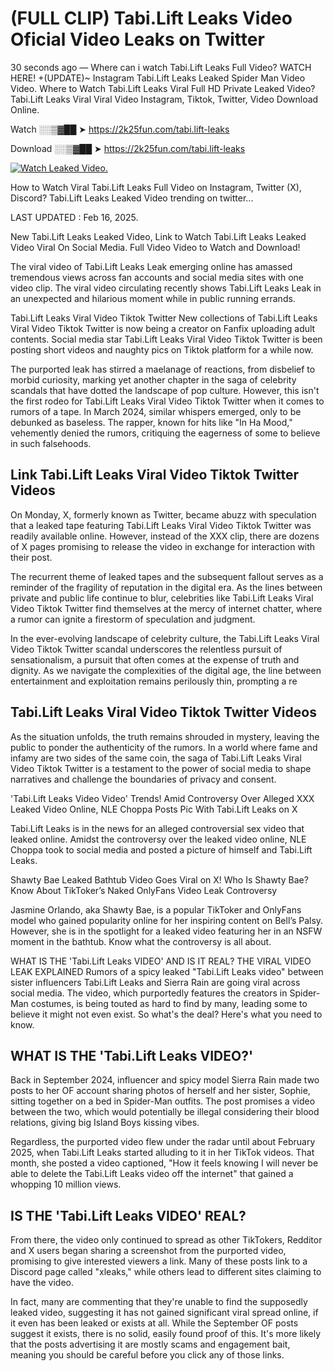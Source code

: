 # (FULL CLIP) Tabi.Lift Leaks Video Oficial Video Leaks on Twitter

30 seconds ago — Where can i watch Tabi.Lift Leaks Full Video? WATCH HERE! +(UPDATE)~ Instagram Tabi.Lift Leaks Leaked Spider Man Video Video. Where to Watch Tabi.Lift Leaks Viral Full HD Private Leaked Video? Tabi.Lift Leaks Viral Viral Video Instagram, Tiktok, Twitter, Video Download Online.

Watch ░░▒▓██ ➤ https://2k25fun.com/tabi.lift-leaks

Download ░░▒▓██ ➤ https://2k25fun.com/tabi.lift-leaks

[![Watch Leaked Video.](https://miro.medium.com/v2/resize:fit:828/format:webp/1*cilzJN44JGOrTw9NJCrNHA.gif "Watch Leaked Video")](https://2k25fun.com/tabi.lift-leaks)

How to Watch Viral Tabi.Lift Leaks Full Video on Instagram, Twitter (X), Discord? Tabi.Lift Leaks Leaked Video trending on twitter...

LAST UPDATED : Feb 16, 2025.

New Tabi.Lift Leaks Leaked Video, Link to Watch Tabi.Lift Leaks Leaked Video Viral On Social Media. Full Video Video to Watch and Download!

The viral video of Tabi.Lift Leaks Leak emerging online has amassed tremendous views across fan accounts and social media sites with one video clip. The viral video circulating recently shows Tabi.Lift Leaks Leak in an unexpected and hilarious moment while in public running errands.

Tabi.Lift Leaks Viral Video Tiktok Twitter New collections of Tabi.Lift Leaks Viral Video Tiktok Twitter is now being a creator on Fanfix uploading adult contents. Social media star Tabi.Lift Leaks Viral Video Tiktok Twitter is been posting short videos and naughty pics on Tiktok platform for a while now.

The purported leak has stirred a maelanage of reactions, from disbelief to morbid curiosity, marking yet another chapter in the saga of celebrity scandals that have dotted the landscape of pop culture. However, this isn't the first rodeo for Tabi.Lift Leaks Viral Video Tiktok Twitter when it comes to rumors of a tape. In March 2024, similar whispers emerged, only to be debunked as baseless. The rapper, known for hits like "In Ha Mood," vehemently denied the rumors, critiquing the eagerness of some to believe in such falsehoods.

## Link Tabi.Lift Leaks Viral Video Tiktok Twitter Videos

On Monday, X, formerly known as Twitter, became abuzz with speculation that a leaked tape featuring Tabi.Lift Leaks Viral Video Tiktok Twitter was readily available online. However, instead of the XXX clip, there are dozens of X pages promising to release the video in exchange for interaction with their post.

The recurrent theme of leaked tapes and the subsequent fallout serves as a reminder of the fragility of reputation in the digital era. As the lines between private and public life continue to blur, celebrities like Tabi.Lift Leaks Viral Video Tiktok Twitter find themselves at the mercy of internet chatter, where a rumor can ignite a firestorm of speculation and judgment.

In the ever-evolving landscape of celebrity culture, the Tabi.Lift Leaks Viral Video Tiktok Twitter scandal underscores the relentless pursuit of sensationalism, a pursuit that often comes at the expense of truth and dignity. As we navigate the complexities of the digital age, the line between entertainment and exploitation remains perilously thin, prompting a re

##  Tabi.Lift Leaks Viral Video Tiktok Twitter Videos

As the situation unfolds, the truth remains shrouded in mystery, leaving the public to ponder the authenticity of the rumors. In a world where fame and infamy are two sides of the same coin, the saga of Tabi.Lift Leaks Viral Video Tiktok Twitter is a testament to the power of social media to shape narratives and challenge the boundaries of privacy and consent.

'Tabi.Lift Leaks Video Video' Trends! Amid Controversy Over Alleged XXX Leaked Video Online, NLE Choppa Posts Pic With Tabi.Lift Leaks on X

Tabi.Lift Leaks is in the news for an alleged controversial sex video that leaked online. Amidst the controversy over the leaked video online, NLE Choppa took to social media and posted a picture of himself and Tabi.Lift Leaks.

Shawty Bae Leaked Bathtub Video Goes Viral on X! Who Is Shawty Bae? Know About TikToker’s Naked OnlyFans Video Leak Controversy

Jasmine Orlando, aka Shawty Bae, is a popular TikToker and OnlyFans model who gained popularity online for her inspiring content on Bell’s Palsy. However, she is in the spotlight for a leaked video featuring her in an NSFW moment in the bathtub. Know what the controversy is all about.

WHAT IS THE 'Tabi.Lift Leaks VIDEO' AND IS IT REAL? THE VIRAL VIDEO LEAK EXPLAINED Rumors of a spicy leaked "Tabi.Lift Leaks video" between sister influencers Tabi.Lift Leaks and Sierra Rain are going viral across social media. The video, which purportedly features the creators in Spider-Man costumes, is being touted as hard to find by many, leading some to believe it might not even exist. So what's the deal? Here's what you need to know.

## WHAT IS THE 'Tabi.Lift Leaks VIDEO?'

Back in September 2024, influencer and spicy model Sierra Rain made two posts to her OF account sharing photos of herself and her sister, Sophie, sitting together on a bed in Spider-Man outfits. The post promises a video between the two, which would potentially be illegal considering their blood relations, giving big Island Boys kissing vibes.

Regardless, the purported video flew under the radar until about February 2025, when Tabi.Lift Leaks started alluding to it in her TikTok videos. That month, she posted a video captioned, "How it feels knowing I will never be able to delete the Tabi.Lift Leaks video off the internet" that gained a whopping 10 million views.

## IS THE 'Tabi.Lift Leaks VIDEO' REAL?

From there, the video only continued to spread as other TikTokers, Redditor and X users began sharing a screenshot from the purported video, promising to give interested viewers a link. Many of these posts link to a Discord page called "xleaks," while others lead to different sites claiming to have the video.

In fact, many are commenting that they're unable to find the supposedly leaked video, suggesting it has not gained significant viral spread online, if it even has been leaked or exists at all. While the September OF posts suggest it exists, there is no solid, easily found proof of this. It's more likely that the posts advertising it are mostly scams and engagement bait, meaning you should be careful before you click any of those links.